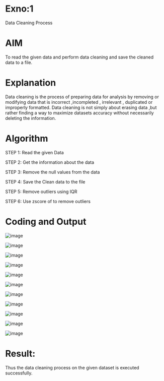 # Exno:1
Data Cleaning Process

# AIM
To read the given data and perform data cleaning and save the cleaned data to a file.

# Explanation
Data cleaning is the process of preparing data for analysis by removing or modifying data that is incorrect ,incompleted , irrelevant , duplicated or improperly formatted. Data cleaning is not simply about erasing data ,but rather finding a way to maximize datasets accuracy without necessarily deleting the information.

# Algorithm
STEP 1: Read the given Data

STEP 2: Get the information about the data

STEP 3: Remove the null values from the data

STEP 4: Save the Clean data to the file

STEP 5: Remove outliers using IQR

STEP 6: Use zscore of to remove outliers

# Coding and Output

![image](https://github.com/user-attachments/assets/8d06ed39-3692-45c9-a892-ed3cd792562d)

![image](https://github.com/user-attachments/assets/476aacd8-9640-42e6-920b-b38a1754a042)

![image](https://github.com/user-attachments/assets/8fa44e25-e855-4519-b8e9-689fa9715598)

![image](https://github.com/user-attachments/assets/6c261cda-15d8-403b-8ef4-684911c345f1)

![image](https://github.com/user-attachments/assets/81eb88e6-addc-461a-b2e3-dab2a11c7793)

![image](https://github.com/user-attachments/assets/925e2368-a945-4b2e-b0a0-b90bb75cd642)

![image](https://github.com/user-attachments/assets/df130686-62fc-48ed-b345-f0cfa3499190)

![image](https://github.com/user-attachments/assets/7e9d96d2-ec2c-4198-b2bc-379fd4831c5e)

![image](https://github.com/user-attachments/assets/8054afae-3ebb-4a73-a514-d6a68bc64d57)

![image](https://github.com/user-attachments/assets/f46aa070-a4b5-48bc-9381-126a1d22c93c)

![image](https://github.com/user-attachments/assets/e90adba9-2cc1-4546-b43b-e2404e9cef54)


            
# Result:
Thus the data cleaning process on the given dataset is executed successfully.

         
